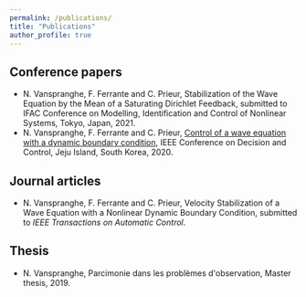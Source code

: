 ```yaml
---
permalink: /publications/
title: "Publications"
author_profile: true
---
```


## Conference papers
- N. Vanspranghe, F. Ferrante and C. Prieur, Stabilization of the Wave Equation by the Mean of a Saturating Dirichlet Feedback, submitted to IFAC Conference on Modelling, Identification and Control of Nonlinear Systems, Tokyo, Japan, 2021.
- N. Vanspranghe, F. Ferrante and C. Prieur, [Control of a wave equation with a dynamic boundary condition](https://hal.archives-ouvertes.fr/hal-02987252/document), IEEE Conference on Decision and Control, Jeju Island, South Korea, 2020.

## Journal articles

- N. Vanspranghe, F. Ferrante and C. Prieur, Velocity Stabilization of a Wave Equation with a Nonlinear Dynamic Boundary Condition, submitted to *IEEE Transactions on Automatic Control*.

## Thesis

- N. Vanspranghe, Parcimonie dans les problèmes d'observation, Master thesis, 2019.
